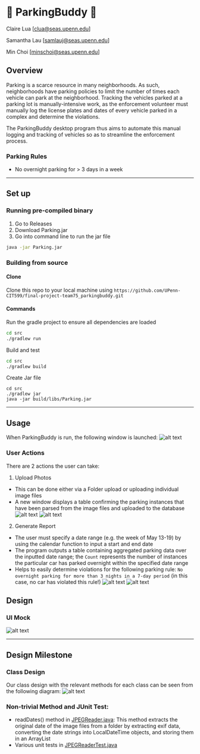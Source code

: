 # :car: ParkingBuddy :blue_car:
Claire Lua [clua@seas.upenn.edu]

Samantha Lau [samlauj@seas.upenn.edu]

Min Choi [minschoi@seas.upenn.edu]


## Overview 
Parking is a scarce resource in many neighborhoods. As such, neighborhoods have parking policies to limit the number of times each vehicle can park at the neighborhood. Tracking the vehicles parked at a parking lot is manually-intensive work, as the enforcement volunteer must manually log the license plates and dates of every vehicle parked in a complex and determine the violations. 

The ParkingBuddy desktop program thus aims to automate this manual logging and tracking of vehicles so as to streamline the enforcement process.

### Parking Rules
- No overnight parking for > 3 days in a week 
___
## Set up
### Running pre-compiled binary

1) Go to Releases
2) Download Parking.jar
3) Go into command line to run the jar file
```sh
java -jar Parking.jar 
```

### Building from source
#### Clone
Clone this repo to your local machine using `https://github.com/UPenn-CIT599/final-project-team75_parkingbuddy.git`

#### Commands
Run the gradle project to ensure all dependencies are loaded
```sh
cd src
./gradlew run
```

Build and test
```sh
cd src
./gradlew build
```

Create Jar file
```
cd src
./gradlew jar
java -jar build/libs/Parking.jar 
```
___
## Usage

When ParkingBuddy is run, the following window is launched: 
![alt text](design/LaunchWindow.png)

### User Actions

There are 2 actions the user can take: 
1. Upload Photos
* This can be done either via a Folder upload or uploading individual image files
* A new window displays a table confirming the parking instances that have been parsed from the image files and uploaded to the database
![alt text](design/ParkingInstancesUploaded.png)
![alt text](design/FolderUpload.gif)

2. Generate Report 
* The user must specify a date range (e.g. the week of May 13-19) by using the calendar function to input a start and end date
* The program outputs a table containing aggregated parking data over the inputted date range; the `Count` represents the number of instances the particular car has parked overnight within the specified date range
* Helps to easily determine violations for the following parking rule: `No overnight parking for more than 3 nights in a 7-day period` (in this case, no car has violated this rule!)
![alt text](design/ParkingAggregates.png)
![alt text](design/GenerateReport.gif)

## Design

### UI Mock
![alt text](design/ui_mock.jpeg)

___
## Design Milestone
### Class Design 
Our class design with the relevant methods for each class can be seen from the following diagram:
![alt text](design/classDiagram_updated.png)


### Non-trivial Method and JUnit Test:

- readDates() method in [JPEGReader.java](/src/src/main/java/Parking/JPEGReader.java): This method extracts the original date of the image files from a folder by extracting exif data, converting the date strings into LocalDateTime objects, and storing them in an ArrayList<LocalDateTime>
- Various unit tests in [JPEGReaderTest.java](/src/src/test/java/Parking/JPEGReaderTest.java)
